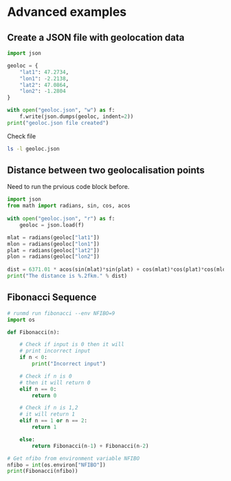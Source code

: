 # Advanced examples

## Create a JSON file with geolocation data

```python {name=geo-json, tag=geoloc}
import json

geoloc = {
    "lat1": 47.2734,
    "lon1": -2.2138,
    "lat2": 47.0864,
    "lon2": -1.2804
}

with open("geoloc.json", "w") as f:
    f.write(json.dumps(geoloc, indent=2))
print("geoloc.json file created")
```

Check file

```sh {name=geo-check, tag=geoloc}
ls -l geoloc.json
```

## Distance between two geolocalisation points

Need to run the prvious code block before.

```python {name=geo-dist, tag=geoloc}
import json
from math import radians, sin, cos, acos
 
with open("geoloc.json", "r") as f:
    geoloc = json.load(f)

mlat = radians(geoloc["lat1"])
mlon = radians(geoloc["lon1"])
plat = radians(geoloc["lat2"])
plon = radians(geoloc["lon2"])
 
dist = 6371.01 * acos(sin(mlat)*sin(plat) + cos(mlat)*cos(plat)*cos(mlon - plon))
print("The distance is %.2fkm." % dist)
```

## Fibonacci Sequence

```python {name=fibonacci}
# runmd run fibonacci --env NFIBO=9
import os

def Fibonacci(n):

	# Check if input is 0 then it will
	# print incorrect input
	if n < 0:
		print("Incorrect input")

	# Check if n is 0
	# then it will return 0
	elif n == 0:
		return 0

	# Check if n is 1,2
	# it will return 1
	elif n == 1 or n == 2:
		return 1

	else:
		return Fibonacci(n-1) + Fibonacci(n-2)

# Get nfibo from environment variable NFIBO
nfibo = int(os.environ["NFIBO"])
print(Fibonacci(nfibo))
```